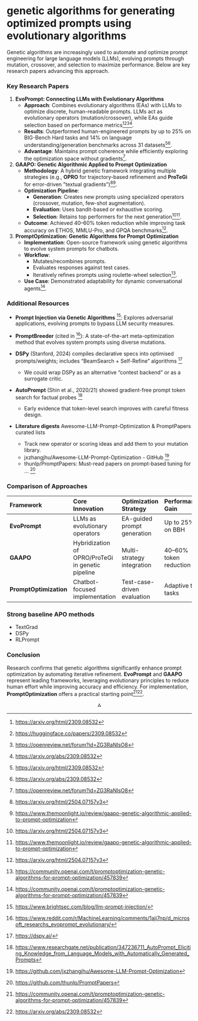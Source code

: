 # genetic algorithms for generating optimized prompts using evolutionary algorithms

Genetic algorithms are increasingly used to automate and optimize prompt
engineering for large language models (LLMs), evolving prompts through mutation,
crossover, and selection to maximize performance. Below are key research papers
advancing this approach.

### Key Research Papers

1. **EvoPrompt: Connecting LLMs with Evolutionary Algorithms**
    - **Approach**: Combines evolutionary algorithms (EAs) with LLMs to optimize
                    discrete, human-readable prompts. LLMs act as evolutionary operators
                    (mutation/crossover), while EAs guide selection based on performance
                    metrics[^3][^4][^5][^6].
    - **Results**: Outperformed human-engineered prompts by up to 25% on BIG-Bench Hard tasks and 14% on language understanding/generation benchmarks across 31 datasets[^3][^6].
    - **Advantage**: Maintains prompt coherence while efficiently exploring the optimization space without gradients[^5].
2. **GAAPO: Genetic Algorithmic Applied to Prompt Optimization**
    - **Methodology**: A hybrid genetic framework integrating multiple strategies (e.g., **OPRO** for trajectory-based refinement and **ProTeGi** for error-driven "textual gradients")[^1][^2].
    - **Optimization Pipeline**:
        - **Generation**: Creates new prompts using specialized operators (crossover, mutation, few-shot augmentation).
        - **Evaluation**: Uses bandit-based or exhaustive scoring.
        - **Selection**: Retains top performers for the next generation[^1][^2].
    - **Outcome**: Achieved 40–60% token reduction while improving task accuracy on ETHOS, MMLU-Pro, and GPQA benchmarks[^1].
3. **PromptOptimization: Genetic Algorithms for Prompt Optimization**
    - **Implementation**: Open-source framework using genetic algorithms to evolve system prompts for chatbots.
    - **Workflow**:
        - Mutates/recombines prompts.
        - Evaluates responses against test cases.
        - Iteratively refines prompts using roulette-wheel selection[^7].
    - **Use Case**: Demonstrated adaptability for dynamic conversational agents[^7].

### Additional Resources

- **Prompt Injection via Genetic Algorithms** [^8]: Explores adversarial applications, evolving prompts to bypass LLM security measures.
- **PromptBreeder** (cited in [^9]): A state-of-the-art meta-optimization method that evolves system prompts using diverse mutations.
- **DSPy** (Stanford, 2024) compiles declarative specs into optimised prompts/weights; includes “BeamSearch + Self-Refine” algorithms [^17]
    - We could wrap DSPy as an alternative “contest backend” or as a surrogate critic.

- **AutoPrompt** (Shin et al., 2020/21) showed gradient-free prompt token search for factual probes [^18]
    - Early evidence that token-level search improves with careful fitness design.
- **Literature digests** Awesome-LLM-Prompt-Optimization & PromptPapers curated lists
    - Track new operator or scoring ideas and add them to your mutation library.
    - jxzhangjhu/Awesome-LLM-Prompt-Optimization - GitHub  [^19]
    - thunlp/PromptPapers: Must-read papers on prompt-based tuning for ... [^20]

### Comparison of Approaches

| Framework | Core Innovation | Optimization Strategy | Performance Gain |
| :-- | :-- | :-- | :-- |
| **EvoPrompt** | LLMs as evolutionary operators | EA-guided prompt generation | Up to 25% on BBH |
| **GAAPO** | Hybridization of OPRO/ProTeGi in genetic pipeline | Multi-strategy integration | 40–60% token reduction |
| **PromptOptimization** | Chatbot-focused implementation | Test-case-driven evaluation | Adaptive to tasks |

### Strong baseline APO methods

- TextGrad
- DSPy
- RLPrompt

### Conclusion

Research confirms that genetic algorithms significantly enhance prompt
optimization by automating iterative refinement. **EvoPrompt** and **GAAPO**
represent leading frameworks, leveraging evolutionary principles to reduce human
effort while improving accuracy and efficiency. For implementation,
**PromptOptimization** offers a practical starting point[^7][^6].

<div style="text-align: center">⁂</div>

[^1]: https://arxiv.org/html/2504.07157v3

[^2]: https://www.themoonlight.io/review/gaapo-genetic-algorithmic-applied-to-prompt-optimization

[^3]: https://arxiv.org/html/2309.08532

[^4]: https://huggingface.co/papers/2309.08532

[^5]: https://openreview.net/forum?id=ZG3RaNIsO8

[^6]: https://arxiv.org/abs/2309.08532

[^7]: https://community.openai.com/t/promptoptimization-genetic-algorithms-for-prompt-optimization/457839

[^8]: https://www.brightsec.com/blog/llm-prompt-injection/

[^9]: https://www.reddit.com/r/MachineLearning/comments/1aji7np/d_microsoft_researchs_evoprompt_evolutionary/

[^10]: https://www.reddit.com/r/MachineLearning/comments/1edgtft/d_i_created_promptimizer_a_genetic_algorithm/

[^11]: https://github.com/AmanPriyanshu/GeneticPromptLab

[^12]: https://www.datacamp.com/tutorial/genetic-algorithm-python

[^13]: https://ai.gopubby.com/evoprompt-evolutionary-algorithms-meets-prompt-engineering-a-powerful-duo-c30c427e88cc

[^14]: https://brightsec.com/blog/llm-prompt-injection/

[^15]: https://hub.athina.ai/research-papers/b783c9c35b334596a432c755829a3f42/

[^16]: https://www.themoonlight.io/de/review/gaapo-genetic-algorithmic-applied-to-prompt-optimization

[^17]: https://dspy.ai/

[^18]: https://www.researchgate.net/publication/347236711_AutoPrompt_Eliciting_Knowledge_from_Language_Models_with_Automatically_Generated_Prompts

[^19]: https://github.com/jxzhangjhu/Awesome-LLM-Prompt-Optimization

[^20]: https://github.com/thunlp/PromptPapers
